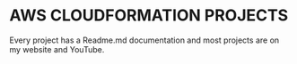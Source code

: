 # AWS CLOUDFORMATION PROJECTS
Every project has a Readme.md documentation and most projects are on my website and YouTube.